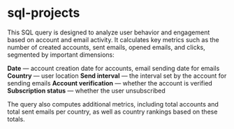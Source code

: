 # sql-projects

This SQL query is designed to analyze user behavior and engagement based on account and email activity. It calculates key metrics such as the number of created accounts, sent emails, opened emails, and clicks, segmented by important dimensions:

**Date** — account creation date for accounts, email sending date for emails
**Country** — user location
**Send interval** — the interval set by the account for sending emails
**Account verification** — whether the account is verified
**Subscription status** — whether the user unsubscribed

The query also computes additional metrics, including total accounts and total sent emails per country, as well as country rankings based on these totals.
